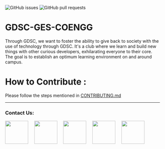 
![GitHub issues](https://img.shields.io/github/issues/GDSC-GES-COENGG/GDSC-Official-Web?color=%23%2300ff00)
![GitHub pull requests](https://img.shields.io/github/issues-pr/GDSC-GES-COENGG/GDSC-Official-Web?color=%2300f00)

<!-- <html>
<img src = "https://github.com/GDSC-GES-COENGG/GDSC-Official-Web/blob/main/gdsc_logo_alpha.png" width=200 height=200)
</html> -->
     
<!-- [GDSC-GES-COENGG](https://gdscgescoengg.live/) -->

# GDSC-GES-COENGG

Through GDSC, we want to foster the ability to give back to society with the use of technology through GDSC. It's a club where we learn and build new things with other curious developers, exhilarating everyone to their core. The goal is to establish an optimum learning environment on and around campus.

# How to Contribute :
Please follow the steps mentioned in 
[CONTRIBUTING.md](https://github.com/GDSC-GES-COENGG/GDSC-Official-Web/blob/main/CONTRIBUTING.md)



<hr>
<p align="left">
<h3 align="left">Contact Us:</h3>
<a href="https://gdscgescoengg.live/" target="blank"><img align="center" src="https://img.icons8.com/fluency/48/000000/domain.png" height="75" width="75" /></a>&nbsp;&nbsp;&nbsp;&nbsp;
<a href="https://www.linkedin.com/company/gdsc-ges-coengg" target="blank"><img align="center" src="https://img.icons8.com/fluency/48/000000/linkedin.png" height="75" width="75" /></a>&nbsp;&nbsp;&nbsp;&nbsp;
<a href="https://www.instagram.com/gdsc_gescoengg/" target="blank"><img align= "center" src="https://img.icons8.com/fluency/48/000000/instagram-new.png" height="75" width="75" /></a>&nbsp;&nbsp;&nbsp;&nbsp;
<a href="https://www.youtube.com/channel/UCjZ_VIKp8faR6mXptKtvxRQ" target="blank"><img align="center" src="https://img.icons8.com/fluency/48/000000/youtube-play.png" height="75" width="75" /></a>&nbsp;&nbsp;&nbsp;&nbsp;
<a href="https://discord.com/invite/PsKs6m5mmk" target="blank"><img align="center" src="https://img.icons8.com/fluency/48/000000/discord.png" height="75" width="75" /></a>&nbsp;&nbsp;&nbsp;&nbsp;
</p>
</hr>

